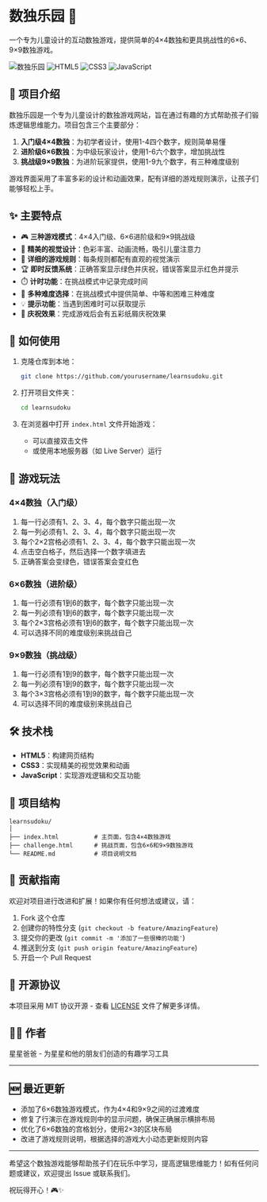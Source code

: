 # 数独乐园 🧩

一个专为儿童设计的互动数独游戏，提供简单的4×4数独和更具挑战性的6×6、9×9数独游戏。

![数独乐园](https://img.shields.io/badge/数独乐园-v1.1-brightgreen)
![HTML5](https://img.shields.io/badge/HTML5-E34F26?style=flat&logo=html5&logoColor=white)
![CSS3](https://img.shields.io/badge/CSS3-1572B6?style=flat&logo=css3&logoColor=white)
![JavaScript](https://img.shields.io/badge/JavaScript-F7DF1E?style=flat&logo=javascript&logoColor=black)

## 📖 项目介绍

数独乐园是一个专为儿童设计的数独游戏网站，旨在通过有趣的方式帮助孩子们锻炼逻辑思维能力。项目包含三个主要部分：

1. **入门级4×4数独**：为初学者设计，使用1-4四个数字，规则简单易懂
2. **进阶级6×6数独**：为中级玩家设计，使用1-6六个数字，增加挑战性
3. **挑战级9×9数独**：为进阶玩家提供，使用1-9九个数字，有三种难度级别

游戏界面采用了丰富多彩的设计和动画效果，配有详细的游戏规则演示，让孩子们能够轻松上手。

## ✨ 主要特点

- 🎮 **三种游戏模式**：4×4入门级、6×6进阶级和9×9挑战级
- 🌈 **精美的视觉设计**：色彩丰富、动画流畅，吸引儿童注意力
- 📝 **详细的游戏规则**：每条规则都配有直观的视觉演示
- 🏆 **即时反馈系统**：正确答案显示绿色并庆祝，错误答案显示红色并提示
- ⏱️ **计时功能**：在挑战模式中记录完成时间
- 🔄 **多种难度选择**：在挑战模式中提供简单、中等和困难三种难度
- 💡 **提示功能**：当遇到困难时可以获取提示
- 🎉 **庆祝效果**：完成游戏后会有五彩纸屑庆祝效果

## 🚀 如何使用

1. 克隆仓库到本地：
   ```bash
   git clone https://github.com/yourusername/learnsudoku.git
   ```

2. 打开项目文件夹：
   ```bash
   cd learnsudoku
   ```

3. 在浏览器中打开 `index.html` 文件开始游戏：
   - 可以直接双击文件
   - 或使用本地服务器（如 Live Server）运行

## 📱 游戏玩法

### 4×4数独（入门级）

1. 每一行必须有1、2、3、4，每个数字只能出现一次
2. 每一列必须有1、2、3、4，每个数字只能出现一次
3. 每个2×2宫格必须有1、2、3、4，每个数字只能出现一次
4. 点击空白格子，然后选择一个数字填进去
5. 正确答案会变绿色，错误答案会变红色

### 6×6数独（进阶级）

1. 每一行必须有1到6的数字，每个数字只能出现一次
2. 每一列必须有1到6的数字，每个数字只能出现一次
3. 每个2×3宫格必须有1到6的数字，每个数字只能出现一次
4. 可以选择不同的难度级别来挑战自己

### 9×9数独（挑战级）

1. 每一行必须有1到9的数字，每个数字只能出现一次
2. 每一列必须有1到9的数字，每个数字只能出现一次
3. 每个3×3宫格必须有1到9的数字，每个数字只能出现一次
4. 可以选择不同的难度级别来挑战自己

## 🛠️ 技术栈

- **HTML5**：构建网页结构
- **CSS3**：实现精美的视觉效果和动画
- **JavaScript**：实现游戏逻辑和交互功能

## 📝 项目结构

```
learnsudoku/
│
├── index.html          # 主页面，包含4×4数独游戏
├── challenge.html      # 挑战页面，包含6×6和9×9数独游戏
└── README.md           # 项目说明文档
```

## 🤝 贡献指南

欢迎对项目进行改进和扩展！如果你有任何想法或建议，请：

1. Fork 这个仓库
2. 创建你的特性分支 (`git checkout -b feature/AmazingFeature`)
3. 提交你的更改 (`git commit -m '添加了一些很棒的功能'`)
4. 推送到分支 (`git push origin feature/AmazingFeature`)
5. 开启一个 Pull Request

## 📜 开源协议

本项目采用 MIT 协议开源 - 查看 [LICENSE](LICENSE) 文件了解更多详情。

## 👨‍💻 作者

星星爸爸 - 为星星和他的朋友们创造的有趣学习工具

---

## 🆕 最近更新

- 添加了6×6数独游戏模式，作为4×4和9×9之间的过渡难度
- 修复了行演示在游戏规则中的显示问题，确保正确展示横排布局
- 优化了6×6数独的宫格划分，使用2×3的区块布局
- 改进了游戏规则说明，根据选择的游戏大小动态更新规则内容

---

希望这个数独游戏能够帮助孩子们在玩乐中学习，提高逻辑思维能力！如有任何问题或建议，欢迎提出 Issue 或联系我们。

祝玩得开心！🎮✨
